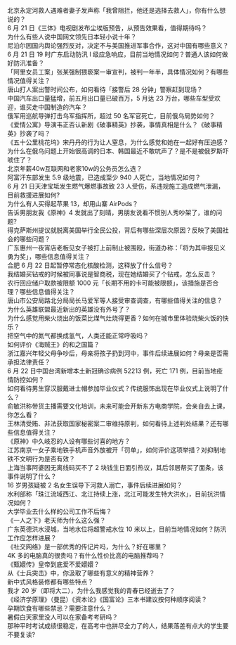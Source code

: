 北京永定河救人遇难者妻子发声称「我曾阻拦，他还是选择去救人」，你有什么想说的？  
6 月 21 日《三体》电视剧发布尘埃版预告，从预告效果看，值得期待吗？  
为什么有些人说中国网文领先日本轻小说十年？  
尼泊尔因国内舆论强烈反对，决定不与美国推进军事合作，这对中国有哪些意义？  
6 月 21 日 19 时广东启动防汛 Ⅰ 级应急响应，目前当地情况如何？普通人该如何做好防汛准备？  
「阿里女员工案」张某强制猥亵案一审宣判，被判一年半，具体情况如何？有哪些情况值得关注？  
唐山打人案出警时间公布，如何看待「接警后 28 分钟」警察赶到现场？  
中国汽车出口量猛增，前五月出口量已破百万，5 月达 23 万台，哪些车型受欢迎，谁买走中国制造的汽车？  
俄军用巡航导弹打击乌军指挥所，超过 50 名军官死亡，目前俄乌局势如何？  
《爱情公寓》导演韦正否认新剧《破事精英》抄袭，事情真相是什么？《破事精英》抄袭了吗？  
《五十公里桃花坞》宋丹丹的行为让人窒息，为什么感觉和她在一起好有压迫感？  
为什么在俄乌问题上开始很高调的日本、韩国最近不敢吭声了？是不是被俄罗斯吓唬住了？  
北京年薪40w互联网和老家10w的公务员怎么选？  
阿富汗东部发生 5.9 级地震，已造成至少 940 人死亡，当地情况如何？  
6 月 21 日天津宝坻发生燃气爆燃事故致 23 人受伤，系违规施工造成燃气泄漏，目前救援进展如何?  
为什么有人买得起苹果 13，却用山寨 AirPods？  
告诉男朋友我《原神》4 发就出了刻晴，男朋友说看不惯别人秀吵架了，谁的问题?  
得克萨斯州提议就脱离美国举行全民公投，背后有哪些深层次原因？反映了美国社会的哪些问题？  
广东惠州一夜宵店老板见女子被打上前制止被围殴，街道办称：「将为其申报见义勇为奖」，哪些信息值得关注？  
合肥 6 月 22 日起暂停常态化核酸检测，这释放了什么信号？  
我结婚买钻戒的时候被同事说是智商税，现在她结婚买了个钻戒，怎么反击？  
农行回应储户取款被限额 1000 元「长期不用的卡可能被限额」，该措施是否合理？哪些信息值得关注？  
唐山市公安局路北分局局长马爱军等人接受审查调查，有哪些值得关注的信息？  
为什么英雄联盟最近新出的英雄没有外号了？  
为什么感觉用柴火烧出的饭菜比煤气灶烧得更香？如何在城市里体验烧柴火饭的快乐？  
把空气中的氮气都换成氢气，人类还能正常呼吸吗？  
如何评价《海贼王》的和之国篇？  
浙江嘉兴年轻父母争吵后，母亲将孩子扔到河中，事件后续进展如何？母亲是否需承担法律责任？  
6 月 22 日中国台湾新增本土新冠确诊病例 52213 例，死亡 171 例，目前当地疫情防控如何？  
如何看待男生穿汉服戴进士帽参加毕业仪式？传统服饰出现在毕业仪式上说明了什么？  
俞敏洪称带货主播需要文化培训，未来可能会开新东方电商学院，会亲自去上课，你怎么看？  
王林清受贿、非法获取国家秘密案二审维持原判，如何看待上述判处结果？还有哪些信息值得关注？  
《原神》中久岐忍的人设有哪些讨喜的地方？  
江苏南京一女子乘地铁手机声音外放被开「罚单」，如何评价这项举措？对抑制地铁不文明行为是否有效？  
上海当事阿婆因无离线码买不了 2 块钱生日面引热议，其后邻居帮买了面条，该事件说明了什么？  
16 岁男孩疑被 2 名女生误导下河救人溺亡，事件后续进展如何？  
水利部称「珠江流域西江、北江持续上涨，北江可能发生特大洪水」，目前抗洪情况如何？  
大学毕业去什么样的公司工作不后悔？  
《一人之下》老天师为什么这么强？  
广东英德洪水浸城，当地水位将超警戒水位 10 米以上，目前当地情况如何？防汛工作应怎样进展？  
《社交网络》是一部优秀的传记片吗，为什么？好在哪里？  
4K 多的电脑真的很贵吗？有什么性价比高的电脑推荐吗？  
《甄嬛传》皇帝到底爱不爱嬛嬛？  
从《士兵突击》中，你汲取了哪些有意义的精神营养？  
新中式风格装修都有哪些特点？  
我才 20 岁（即将大二），为什么我感觉我的青春已经逝去了？  
《经济学原理》（曼昆）《资本论》《国富论》三本书建议按何种顺序阅读？  
孕期饮食有哪些禁忌？需要注意什么？  
暑假白天家里没人可以在家备考考研吗？  
那种平时考试成绩很稳定，在高考中也拼尽全力了的人，结果落差有点大的学生要不要复读?  
